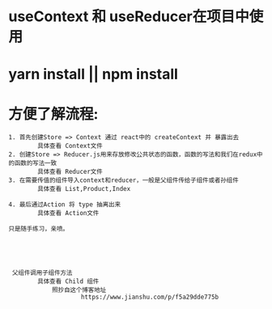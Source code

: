 # useContext 和 useReducer在项目中使用
# yarn install  || npm install

# 方便了解流程:
    1. 首先创建Store => Context 通过 react中的 createContext 并 暴露出去
            具体查看 Context文件
    2. 创建Store => Reducer.js用来存放修改公共状态的函数，函数的写法和我们在redux中的函数的写法一致
            具体查看 Reducer文件
    3. 在需要传值的组件导入context和reducer，一般是父组件传给子组件或者孙组件
            具体查看 List,Product,Index

    4. 最后通过Action 将 type 抽离出来
            具体查看 Action文件

    只是随手练习，亲喷。





     父组件调用子组件方法
            具体查看 Child 组件 
                照抄自这个博客地址
                        https://www.jianshu.com/p/f5a29dde775b



